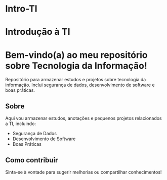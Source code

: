 # Intro-TI
# Introdução à TI  
# Bem-vindo(a) ao meu repositório sobre Tecnologia da Informação!  

Repositório para armazenar estudos e projetos sobre tecnologia da informação. Inclui segurança de dados, desenvolvimento de software e boas práticas.

## Sobre  
Aqui vou armazenar estudos, anotações e pequenos projetos relacionados a TI, incluindo:  
- Segurança de Dados  
- Desenvolvimento de Software  
- Boas Práticas  

## Como contribuir  
Sinta-se à vontade para sugerir melhorias ou compartilhar conhecimentos!
